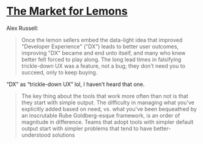 # [The Market for Lemons](https://infrequently.org/2023/02/the-market-for-lemons/)

Alex Russell:

> Once the lemon sellers embed the data-light idea that improved "Developer Experience" ("DX") leads to better user outcomes, improving "DX" became and end unto itself, and many who knew better felt forced to play along. The long lead times in falsifying trickle-down UX was a feature, not a bug; they don't need you to succeed, only to keep buying.

“DX” as “trickle-down UX” lol, I haven’t heard that one.

> The key thing about the tools that work more often than not is that they start with simple output. The difficulty in managing what you've explicitly added based on need, vs. what you've been bequeathed by an inscrutable Rube Goldberg-esque framework, is an order of magnitude in difference. Teams that adopt tools with simpler default output start with simpler problems that tend to have better-understood solutions